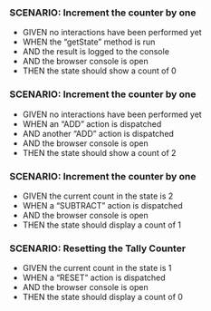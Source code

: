 ### SCENARIO: Increment the counter by one

- GIVEN no interactions have been performed yet
- WHEN the “getState” method is run
- AND the result is logged to the console
- AND the browser console is open
- THEN the state should show a count of 0


### SCENARIO: Increment the counter by one

- GIVEN no interactions have been performed yet
- WHEN an “ADD” action is dispatched
- AND another “ADD” action is dispatched
- AND the browser console is open
- THEN the state should show a count of 2


### SCENARIO: Increment the counter by one

- GIVEN the current count in the state is 2
- WHEN a “SUBTRACT” action is dispatched
- AND the browser console is open
- THEN the state should display a count of 1


### SCENARIO: Resetting the Tally Counter

- GIVEN the current count in the state is 1
- WHEN a “RESET” action is dispatched
- AND the browser console is open
- THEN the state should display a count of 0
 